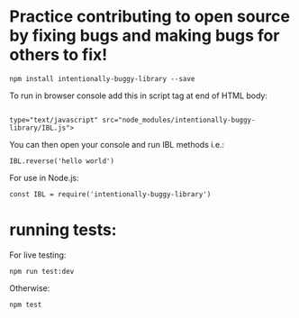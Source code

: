 # Practice contributing to open source by fixing bugs and making bugs for others to fix!

<code>npm install intentionally-buggy-library --save</code>

To run in browser console add this in script tag at end of HTML body:

<code>
type="text/javascript" src="node_modules/intentionally-buggy-library/IBL.js">
</code>

You can then open your console and run IBL methods i.e.:

<code>IBL.reverse('hello world')</code>

For use in Node.js:

<code>const IBL = require('intentionally-buggy-library')</code>

# running tests:

For live testing:

<code>npm run test:dev</code>

Otherwise:

<code>npm test</code>